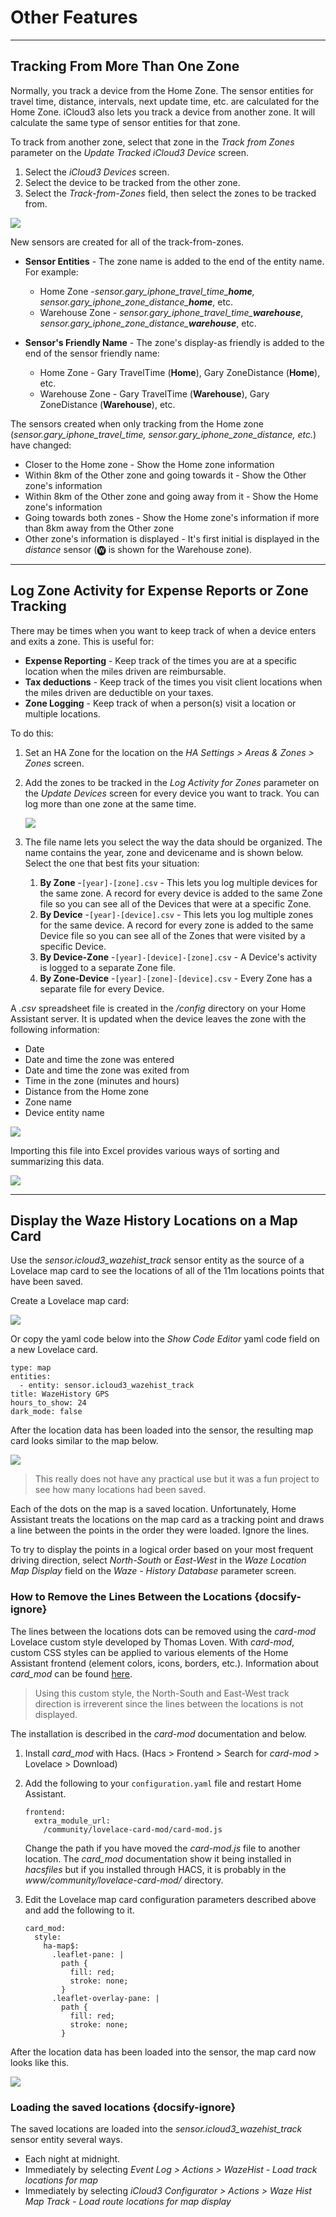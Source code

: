 # Other Features



------

## Tracking From More Than One Zone

Normally, you track a device from the Home Zone. The sensor entities for travel time, distance, intervals, next update time, etc. are calculated for the Home Zone. iCloud3 also lets you track a device from another zone. It will calculate the same type of sensor entities for that zone. 

To track from another zone, select that zone in the *Track from Zones* parameter on the *Update Tracked iCloud3 Device* screen. 

1. Select the *iCloud3 Devices* screen.
2. Select the device to be tracked from the other zone.
3. Select the *Track-from-Zones* field, then select the zones to be tracked from.

![](../images/cf-device-update-tfz.png)

New sensors are created for all of the track-from-zones.

- **Sensor Entities** - The zone name is added to the end of the entity name. For example:
  - Home Zone -*sensor.gary_iphone_travel_time_**home**, sensor.gary_iphone_zone_distance_**home***, etc.
  - Warehouse Zone - *sensor.gary_iphone_travel_time_**warehouse***, *sensor.gary_iphone_zone_distance_**warehouse***, etc.

- **Sensor's Friendly Name** - The zone's display-as friendly is added to the end of the sensor friendly name:
  - Home Zone - Gary TravelTime (**Home**), Gary ZoneDistance (**Home**), etc.
  - Warehouse Zone - Gary TravelTime (**Warehouse**), Gary ZoneDistance (**Warehouse**), etc.


The sensors created when only tracking from the Home zone (*sensor.gary_iphone_travel_time, sensor.gary_iphone_zone_distance, etc.*) have changed:

- Closer to the Home zone - Show the Home zone information
- Within 8km of the Other zone and going towards it - Show the Other zone's information
- Within 8km of the Other zone and going away from it - Show the Home zone's information
- Going towards both zones - Show the Home zone's information if more than 8km away from the Other zone
- Other zone's information is displayed - It's first initial is displayed in the *distance* sensor (🅦 is shown for the Warehouse zone).



------

## Log Zone Activity for Expense Reports or Zone Tracking

There may be times when you want to keep track of when a device enters and exits a zone. This is useful for:

- **Expense Reporting** - Keep track of the times you are at a specific location when the miles driven are reimbursable.
- **Tax deductions** - Keep track of the times you visit client locations when the miles driven are deductible on your taxes. 
- **Zone Logging** - Keep track of when a person(s) visit a location or multiple locations.

To do this:

1. Set an HA Zone for the location on the *HA Settings > Areas & Zones > Zones* screen. 

2. Add the zones to be tracked in the *Log Activity for Zones* parameter on the *Update Devices* screen for every device you want to track. You can log more than one zone at the same time.

   ![](../images/cf-devices-update-log-zone-activity.png)

3. The file name lets you select the way the data should be organized. The name contains the year, zone and devicename and is shown below. Select the one that best fits your situation:

   1. **By Zone** -`[year]-[zone].csv` - This lets you log multiple devices for the same zone. A record for every device is added to the same Zone file so you can see all of the Devices that were at a specific Zone.
   2. **By Device** -`[year]-[device].csv`  - This lets you log multiple zones for the same device. A record for every zone is added to the same Device file so you can see all of the Zones that were visited by a specific Device.
   3. **By Device-Zone** -`[year]-[device]-[zone].csv`  - A Device's activity is logged to a separate Zone file.
   4. **By Zone-Device** -`[year]-[zone]-[device].csv`  - Every Zone has a separate file for every Device.

A *.csv* spreadsheet file is created in the */config* directory on your Home Assistant server. It is updated when the device leaves the zone with the following information:

- Date
- Date and time the zone was entered
- Date and time the zone was exited from
- Time in the zone (minutes and hours)
- Distance from the Home zone
- Zone name
- Device entity name

![](../images/log-zone-activity-csv.png)

Importing this file into Excel provides various ways of sorting and summarizing this data.

![](../images/log-zone-activity-ss.png)




------

## Display the Waze History Locations on a Map Card

Use the *sensor.icloud3_wazehist_track* sensor entity as the source of a Lovelace map card to see the locations of all of the 11m locations points that have been saved. 

Create a Lovelace map card:

![](C:/Users/Gary/GitHub/icloud3_v3_docs/docs/images/wazehist-map-card-setup.png)

Or copy the yaml code below into the *Show Code Editor* yaml code field on a new Lovelace card.

```type:yaml
type: map
entities:
  - entity: sensor.icloud3_wazehist_track
title: WazeHistory GPS
hours_to_show: 24
dark_mode: false
```

After the location data has been loaded into the sensor, the resulting map card looks similar to the map below. 

![](../images/wazehist-map.png)

> This really does not have any practical use but it was a fun project to see how many locations had been saved.

Each of the dots on the map is a saved location. Unfortunately, Home Assistant treats the locations on the map card as a tracking point and draws a line between the points in the order they were loaded. Ignore the lines.

To try to display the points in a logical order based on your most frequent driving direction, select *North-South* or *East-West* in the *Waze Location Map Display* field on the *Waze - History Database* parameter screen.



### How to Remove the Lines Between the Locations  {docsify-ignore}

The lines between the locations dots can be removed using the *card-mod* Lovelace custom style developed by Thomas Loven. With *card-mod*, custom CSS styles can be applied to various elements of the Home Assistant frontend (element colors, icons, borders, etc.). Information about *card_mod* can be found [here](https://github.com/thomasloven/lovelace-card-mod/blob/master/README.md).

> Using this custom style, the North-South and East-West track direction is irreverent since the lines between the locations is not displayed.

The installation is described in the *card-mod* documentation and below.

1. Install *card_mod* with Hacs. (Hacs > Frontend > Search for *card-mod* > Lovelace > Download)
2. Add the following to your `configuration.yaml` file and restart Home Assistant.

   ```
   frontend:
     extra_module_url:
       /community/lovelace-card-mod/card-mod.js
   ```

   Change the path if you have moved the *card-mod.js* file to another location. The *card_mod* documentation show it being installed in *hacsfiles* but if you installed through HACS, it is probably in the *www/community/lovelace-card-mod/* directory. 

3. Edit the Lovelace map card configuration parameters described above and add the following to it. 

   ```type:yaml
   card_mod:
     style:
       ha-map$:
         .leaflet-pane: |
           path {
             fill: red;
             stroke: none;
           }
         .leaflet-overlay-pane: |
           path {
             fill: red;
             stroke: none;
           }
   ```


After the location data has been loaded into the sensor, the map card now looks like this.

![](../images/wazehist-map-dots-only.png)



### Loading the saved locations  {docsify-ignore}

The saved locations are loaded into the *sensor.icloud3_wazehist_track* sensor entity several ways.

- Each night at midnight.
- Immediately by selecting *Event Log > Actions > WazeHist - Load track locations for map*
- Immediately by selecting *iCloud3 Configurator > Actions > Waze Hist Map Track - Load route locations for map display*

